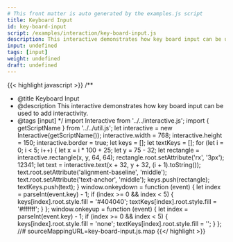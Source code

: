 ```yaml
---
# This front matter is auto generated by the examples.js script
title: Keyboard Input
id: key-board-input
script: /examples/interaction/key-board-input.js
description: This interactive demonstrates how key board input can be used to add interactivity.
input: undefined
tags: [input]
weight: undefined
draft: undefined
---
```


{{< highlight javascript >}}
/**
* @title Keyboard Input
* @description This interactive demonstrates how key board input can be used to add interactivity.
* @tags [input]
*/
import Interactive from '../../interactive.js';
import { getScriptName } from '../../util.js';
let interactive = new Interactive(getScriptName());
interactive.width = 768;
interactive.height = 150;
interactive.border = true;
let keys = [];
let textKeys = [];
for (let i = 0; i < 5; i++) {
    let x = i * 100 + 25;
    let y = 75 - 32;
    let rectangle = interactive.rectangle(x, y, 64, 64);
    rectangle.root.setAttribute('rx', '3px');
    12341;
    let text = interactive.text(x + 32, y + 32, (i + 1).toString());
    text.root.setAttribute('alignment-baseline', 'middle');
    text.root.setAttribute('text-anchor', 'middle');
    keys.push(rectangle);
    textKeys.push(text);
}
window.onkeydown = function (event) {
    let index = parseInt(event.key) - 1;
    if (index >= 0 && index < 5) {
        keys[index].root.style.fill = '#404040';
        textKeys[index].root.style.fill = '#ffffff';
    }
};
window.onkeyup = function (event) {
    let index = parseInt(event.key) - 1;
    if (index >= 0 && index < 5) {
        keys[index].root.style.fill = 'none';
        textKeys[index].root.style.fill = '';
    }
};
//# sourceMappingURL=key-board-input.js.map
{{</ highlight >}}

